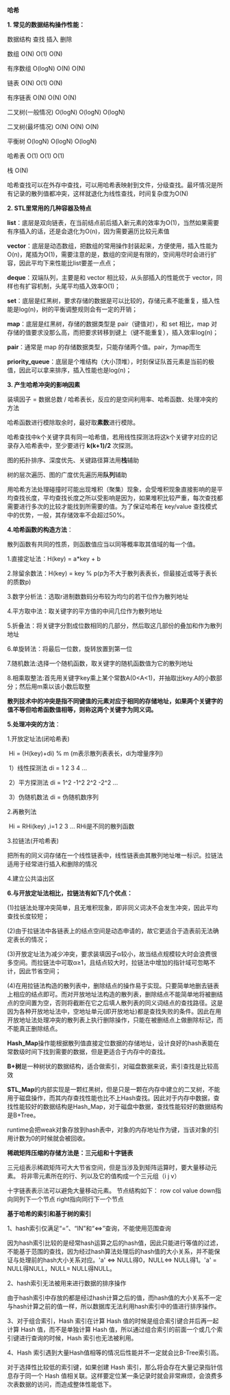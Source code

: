 **哈希**

**1. 常见的数据结构操作性能：**

数据结构						查找						插入						删除

数组 						    O(N)						O(1)						O(N)

有序数组					  O(logN)			   	 O(N)					   O(N)

链表						      O(N)					 	O(1)						O(N) 

有序链表					  O(N)					 	O(N)						O(N)

二叉树(一般情况)        O(logN)					O(logN)					O(logN)

二叉树(最坏情况)		O(N)							O(N)					O(N)

平衡树						  O(logN)					O(logN)					O(logN)

哈希表						  O(1)							O(1)						O(1)

栈          						O(N)

哈希查找可以在外存中查找，可以用哈希表映射到文件，分级查找。最坏情况是所有记录的散列值都冲突，这样就退化为线性查找，时间复杂度为O(N)

**2. STL里常用的几种容器及特点**

**list**：底层是双向链表，在当前结点前后插入新元素的效率为O(1)，当然如果需要有序插入的话，还是会退化为O(n)，因为需要遍历比较元素值 

**vector**：底层是动态数组，把数组的常用操作封装起来，方便使用，插入性能为O(n)，尾插为O(1)，需要注意的是，数组的空间是有限的，空间用尽时会进行扩容，因此平均下来性能比list要差一点点； 

**deque**：双端队列，主要是和 vector 相比较，从头部插入的性能优于 vector，同样也有扩容机制，头尾平均插入效率O(1)； 

**set**：底层是红黑树，要求存储的数据是可以比较的，存储元素不能重复，插入性能是log(n)，树的平衡调整规则会有一定的开销； 

**map**：底层是红黑树，存储的数据类型是 pair（键值对），和 set 相比，map 对存储的值要求没那么高，而把要求转移到键上（键不能重复），插入效率log(n)； 

**pair**：通常是 map 的存储数据类型，只能存储两个值。pair，为map而生

**priority_queue**：底层是个堆结构（大小顶堆），时刻保证队首元素是当前的极值，因此可以拿来排序，插入性能也是log(n)； 

**3. 产生哈希冲突的影响因素**

装填因子 = 数据总数 / 哈希表长，反应的是空间利用率、哈希函数、处理冲突的方法

哈希函数进行模除取余时，最好取**素数**进行模除。 

哈希查找中k个关键字具有同一哈希值，若用线性探测法将这k个关键字对应的记录存入哈希表中，至少要进行 **k(k+1)/2** 次探测。

图的拓扑排序、深度优先、关键路径算法用**栈**辅助  

树的层次遍历、图的广度优先遍历用**队列**辅助

用哈希方法处理碰撞时可能出现堆积（聚集）现象，会受堆积现象直接影响的是平均查找长度，平均查找长度之所以受影响是因为，如果堆积比较严重，每次查找都需要进行多次的比较才能找到所需要的值。为了保证哈希在 key/value 查找模式中的优势，一般，其存储效率不会超过50%。 

**4.哈希函数的构造方法**：

散列函数有共同的性质，则函数值应当以同等概率取其值域的每一个值。 

1.直接定址法：H(key) = a*key + b 

2.除留余数法：H(key) = key % p(p为不大于散列表表长，但最接近或等于表长的质数p) 

3.数字分析法：选取r进制数数码分布较为均匀的若干位作为散列地址 

4.平方取中法：取关键字的平方值的中间几位作为散列地址 

5.折叠法：将关键字分割成位数相同的几部分，然后取这几部份的叠加和作为散列地址 

6.单旋转法：将最后一位数，旋转放置到第一位 

7.随机数法:选择一个随机函数，取关键字的随机函数值为它的散列地址

8.相乘取整法:首先用关键字key乘上某个常数A(0<A<1)，并抽取出key.A的小数部分；然后用m乘以该小数后取整

**散列技术中的冲突是指不同键值的元素对应于相同的存储地址，如果两个关键字的值不等但哈希函数值相等，则称这两个关键字为同义词。**

**5.处理冲突的方法**：

1.开放定址法(闭哈希表) 

​    Hi = (H(key)+di) % m (m表示散列表表长，di为增量序列)

​    1）线性探测法  di = 1 2 3 4 ...

​    2）平方探测法  di = 1^2 -1^2 2^2 -2^2 ...

​    3）伪随机数法  di = 伪随机数序列

2.再散列法

​    Hi = RHi(key) ,i=1 2 3 ... RHi是不同的散列函数

3.拉链法(开哈希表) 

​    把所有的同义词存储在一个线性链表中，线性链表由其散列地址唯一标识。拉链法适用于经常进行插入和删除的情况

4.建立公共溢出区

**6.与开放定址法相比，拉链法有如下几个优点：** 

(1)拉链法处理冲突简单，且无堆积现象，即非同义词决不会发生冲突，因此平均查找长度较短； 

(2)由于拉链法中各链表上的结点空间是动态申请的，故它更适合于造表前无法确定表长的情况； 

(3)开放定址法为减少冲突，要求装填因子α较小，故当结点规模较大时会浪费很多空间。而拉链法中可取α≥1，且结点较大时，拉链法中增加的指针域可忽略不计，因此节省空间； 

(4)在用拉链法构造的散列表中，删除结点的操作易于实现。只要简单地删去链表上相应的结点即可。而对开放地址法构造的散列表，删除结点不能简单地将被删结点的空间置为空，否则将截断在它之后填人散列表的同义词结点的查找路径。这是因为各种开放地址法中，空地址单元(即开放地址)都是查找失败的条件。因此在用开放地址法处理冲突的散列表上执行删除操作，只能在被删结点上做删除标记，而不能真正删除结点。 

**Hash_Map**操作能根据散列值直接定位数据的存储地址，设计良好的hash表能在常数级时间下找到需要的数据，但是更适合于内存中的查找。

**B+树**是一种树状的数据结构，适合做索引，对磁盘数据来说，索引查找是比较高效

**STL_Map**的内部实现是一颗红黑树，但是只是一颗在内存中建立的二叉树，不能用于磁盘操作，而其内存查找性能也比不上Hash查找。因此对于内存中数据，查找性能较好的数据结构是Hash_Map，对于磁盘中数据，查找性能较好的数据结构是B+Tree。 

runtime会把weak对象存放到hash表中，对象的内存地址作为键，当该对象的引用计数为0的时候就会被回收。  

**稀疏矩阵压缩的存储方法是：三元组和十字链表**

三元组表示稀疏矩阵可大大节省空间，但是当涉及到矩阵运算时，要大量移动元素。 将非零元素所在的行、列以及它的值构成一个三元组（i j v）  

十字链表表示法可以避免大量移动元素。 节点结构如下： row col value down指向同列下一个节点 right指向同行下一个节点 

**基于哈希的索引和基于树的索引**

 1、hash索引仅满足“=”、“IN”和“<=>”查询，不能使用范围查询

因为hash索引比较的是经常hash运算之后的hash值，因此只能进行等值的过滤，不能基于范围的查找，因为经过hash算法处理后的hash值的大小关系，并不能保证与处理前的hash大小关系对应。'a' <=> NULL得0，NULL<=> NULL得1。'a' = NULL得NULL，NULL= NULL得NULL。  

2、hash索引无法被用来进行数据的排序操作

由于hash索引中存放的都是经过hash计算之后的值，而hash值的大小关系不一定与hash计算之前的值一样，所以数据库无法利用hash索引中的值进行排序操作。

3、对于组合索引，Hash 索引在计算 Hash 值的时候是组合索引键合并后再一起计算 Hash 值，而不是单独计算 Hash 值，所以通过组合索引的前面一个或几个索引键进行查询的时候，Hash 索引也无法被利用。

4、Hash 索引遇到大量Hash值相等的情况后性能并不一定就会比B-Tree索引高。

对于选择性比较低的索引键，如果创建 Hash 索引，那么将会存在大量记录指针信息存于同一个 Hash 值相关联。这样要定位某一条记录时就会非常麻烦，会浪费多次表数据的访问，而造成整体性能低下。 